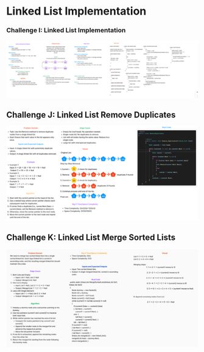 # Linked List Implementation

### Challenge I: Linked List Implementation
![Linked List Implementation ](././I.png)


## Challenge J: Linked List Remove Duplicates
![Linked List Remove_Duplicates ](././j.png)

## Challenge K: Linked List Merge Sorted Lists
![Linked List Merge Sorted Lists ](././K.png)